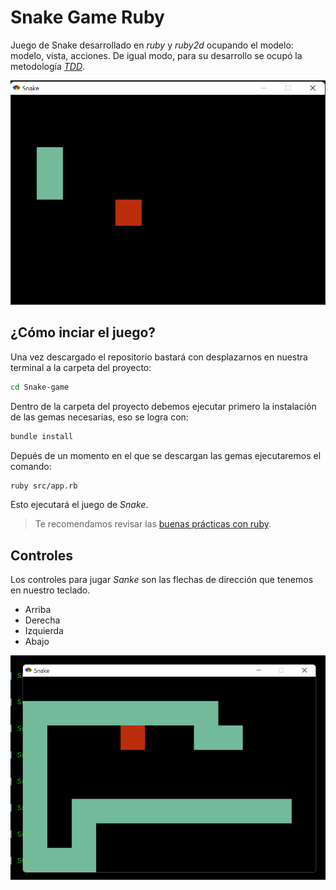 # Snake Game Ruby

Juego de Snake desarrollado en _ruby_ y _ruby2d_ ocupando el modelo: modelo, vista, acciones. De igual modo, para su desarrollo se ocupó la metodología _[TDD](https://en.wikipedia.org/wiki/Test-driven_development)_.

![Snake Iniciando](assets/images/snake_inicio.png)

## ¿Cómo inciar el juego?

Una vez descargado el repositorio bastará con desplazarnos en nuestra terminal a la carpeta del proyecto:

~~~bash
cd Snake-game
~~~

Dentro de la carpeta del proyecto debemos ejecutar primero la instalación de las gemas necesarias, eso se logra con:

~~~bash
bundle install
~~~

Depués de un momento en el que se descargan las gemas ejecutaremos el comando:

~~~bash
ruby src/app.rb
~~~

Esto ejecutará el juego de _Snake_.

> Te recomendamos revisar las [buenas prácticas con ruby](assets/notes/buenas_practicas.md).

## Controles

Los controles para jugar _Sanke_ son las flechas de dirección que tenemos en nuestro teclado.

- Arriba
- Derecha
- Izquierda
- Abajo

![Snake Avanzado](assets/images/snake_avanzado.png)